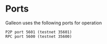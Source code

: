 Ports
===================
Galleon uses the following ports for operation

	P2P port 5601 (testnet 35601)
	RPC port 5600 (testnet 35600)